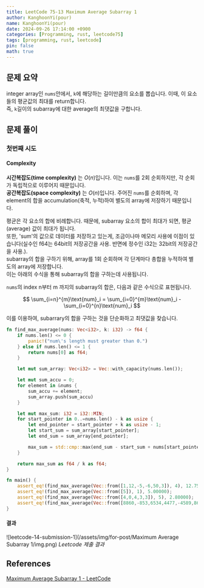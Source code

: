 ```yaml
---
title: LeetCode 75-13 Maximum Average Subarray 1
author: KanghoonYi(pour)
name: KanghoonYi(pour)
date: 2024-09-26 17:14:00 +0900
categories: [Programming, rust, leetcode75]
tags: [programming, rust, leetcode]
pin: false
math: true
---
```


## 문제 요약
integer array인 `nums`안에서, `k`에 해당하는 길이만큼의 요소를 뽑습니다. 이때, 이 요소들의 평균값의 최대를 return합니다.  
즉, `k`길이의 subarray에 대한 average의 최댓값을 구합니다.

## 문제 풀이

### 첫번째 시도

#### Complexity
**시간복잡도(time complexity)** 는 $O(n)$입니다. 이는 `nums`를 2회 순회하지만, 각 순회가 독립적으로 이루어지 때문입니다.  
**공간복잡도(space complexity)** 는 $O(n)$입니다. 주어진 `nums`를 순회하며, 각 element의 합을 accumulation(축적, 누적)하여 별도의 array에 저장하기 때문입니다.

평균은 각 요소의 합에 비례합니다. 때문에, subarray 요소의 합이 최대가 되면, 평균(average) 값이 최대가 됩니다.  
또한, 'sum'의 값으로 데이터를 저장하고 있는게, 조금이나마 메모리 사용에 이점이 있습니다(실수인 f64는 64bit의 저장공간을 사용. 반면에 정수인 i32는 32bit의 저장공간을 사용.).  
subarray의 합을 구하기 위해, array를 1회 순회하며 각 단계마다 총합을 누적하여 별도의 array에 저장합니다.  
이는 아래의 수식을 통해 subarray의 합을 구하는데 사용됩니다.

`nums`의 index n부터 m 까지의 subarray의 합은, 다음과 같은 수식으로 표현됩니다.

$$
\sum_{i=n}^{m}\text{num}_i = \sum_{i=0}^{m}\text{num}_i - \sum_{i=0}^{n}\text{num}_i
$$

이를 이용하여, subarrary의 합을 구하는 것을 단순화하고 최댓값을 찾습니다.

```rust
fn find_max_average(nums: Vec<i32>, k: i32) -> f64 {
    if nums.len() <= 0 {
        panic!("num\'s length must greater than 0.")
    } else if nums.len() <= 1 {
        return nums[0] as f64;
    }

    let mut sum_array: Vec<i32> = Vec::with_capacity(nums.len());

    let mut sum_accu = 0;
    for element in &nums {
        sum_accu += element;
        sum_array.push(sum_accu)
    }

    let mut max_sum: i32 = i32::MIN;
    for start_pointer in 0..=nums.len() - k as usize {
        let end_pointer = start_pointer + k as usize - 1;
        let start_sum = sum_array[start_pointer];
        let end_sum = sum_array[end_pointer];

        max_sum = std::cmp::max(end_sum - start_sum + nums[start_pointer], max_sum);
    }

    return max_sum as f64 / k as f64;
}

fn main() {
    assert_eq!(find_max_average(Vec::from([1,12,-5,-6,50,3]), 4), 12.75000);
    assert_eq!(find_max_average(Vec::from([5]), 1), 5.00000);
    assert_eq!(find_max_average(Vec::from([4,0,4,3,3]), 5), 2.80000);
    assert_eq!(find_max_average(Vec::from([8860,-853,6534,4477,-4589,8646,-6155,-5577,-1656,-5779,-2619,-8604,-1358,-8009,4983,7063,3104,-1560,4080,2763,5616,-2375,2848,1394,-7173,-5225,-8244,-809,8025,-4072,-4391,-9579,1407,6700,2421,-6685,5481,-1732,-8892,-6645,3077,3287,-4149,8701,-4393,-9070,-1777,2237,-3253,-506,-4931,-7366,-8132,5406,-6300,-275,-1908,67,3569,1433,-7262,-437,8303,4498,-379,3054,-6285,4203,6908,4433,3077,2288,9733,-8067,3007,9725,9669,1362,-2561,-4225,5442,-9006,-429,160,-9234,-4444,3586,-5711,-9506,-79,-4418,-4348,-5891]), 93), -594.58065);
}
```

#### 결과
![leetcode-14-submission-1](/assets/img/for-post/Maximum Average Subarray 1/img.png)
_Leetcode 제출 결과_

## References

[Maximum Average Subarray 1 - LeetCode](https://leetcode.com/problems/maximum-average-subarray-i/description/?envType=study-plan-v2&envId=leetcode-75)
